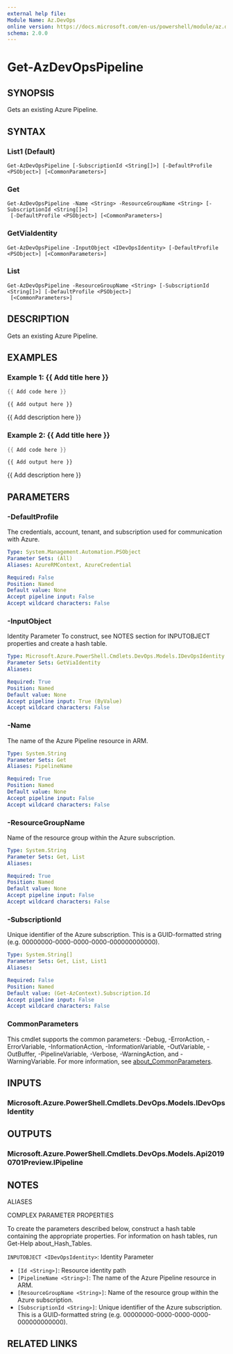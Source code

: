 ```yaml
---
external help file:
Module Name: Az.DevOps
online version: https://docs.microsoft.com/en-us/powershell/module/az.devops/get-azdevopspipeline
schema: 2.0.0
---
```


# Get-AzDevOpsPipeline

## SYNOPSIS
Gets an existing Azure Pipeline.

## SYNTAX

### List1 (Default)
```
Get-AzDevOpsPipeline [-SubscriptionId <String[]>] [-DefaultProfile <PSObject>] [<CommonParameters>]
```

### Get
```
Get-AzDevOpsPipeline -Name <String> -ResourceGroupName <String> [-SubscriptionId <String[]>]
 [-DefaultProfile <PSObject>] [<CommonParameters>]
```

### GetViaIdentity
```
Get-AzDevOpsPipeline -InputObject <IDevOpsIdentity> [-DefaultProfile <PSObject>] [<CommonParameters>]
```

### List
```
Get-AzDevOpsPipeline -ResourceGroupName <String> [-SubscriptionId <String[]>] [-DefaultProfile <PSObject>]
 [<CommonParameters>]
```

## DESCRIPTION
Gets an existing Azure Pipeline.

## EXAMPLES

### Example 1: {{ Add title here }}
```powershell
{{ Add code here }}
```

```output
{{ Add output here }}
```

{{ Add description here }}

### Example 2: {{ Add title here }}
```powershell
{{ Add code here }}
```

```output
{{ Add output here }}
```

{{ Add description here }}

## PARAMETERS

### -DefaultProfile
The credentials, account, tenant, and subscription used for communication with Azure.

```yaml
Type: System.Management.Automation.PSObject
Parameter Sets: (All)
Aliases: AzureRMContext, AzureCredential

Required: False
Position: Named
Default value: None
Accept pipeline input: False
Accept wildcard characters: False
```

### -InputObject
Identity Parameter
To construct, see NOTES section for INPUTOBJECT properties and create a hash table.

```yaml
Type: Microsoft.Azure.PowerShell.Cmdlets.DevOps.Models.IDevOpsIdentity
Parameter Sets: GetViaIdentity
Aliases:

Required: True
Position: Named
Default value: None
Accept pipeline input: True (ByValue)
Accept wildcard characters: False
```

### -Name
The name of the Azure Pipeline resource in ARM.

```yaml
Type: System.String
Parameter Sets: Get
Aliases: PipelineName

Required: True
Position: Named
Default value: None
Accept pipeline input: False
Accept wildcard characters: False
```

### -ResourceGroupName
Name of the resource group within the Azure subscription.

```yaml
Type: System.String
Parameter Sets: Get, List
Aliases:

Required: True
Position: Named
Default value: None
Accept pipeline input: False
Accept wildcard characters: False
```

### -SubscriptionId
Unique identifier of the Azure subscription.
This is a GUID-formatted string (e.g.
00000000-0000-0000-0000-000000000000).

```yaml
Type: System.String[]
Parameter Sets: Get, List, List1
Aliases:

Required: False
Position: Named
Default value: (Get-AzContext).Subscription.Id
Accept pipeline input: False
Accept wildcard characters: False
```

### CommonParameters
This cmdlet supports the common parameters: -Debug, -ErrorAction, -ErrorVariable, -InformationAction, -InformationVariable, -OutVariable, -OutBuffer, -PipelineVariable, -Verbose, -WarningAction, and -WarningVariable. For more information, see [about_CommonParameters](http://go.microsoft.com/fwlink/?LinkID=113216).

## INPUTS

### Microsoft.Azure.PowerShell.Cmdlets.DevOps.Models.IDevOpsIdentity

## OUTPUTS

### Microsoft.Azure.PowerShell.Cmdlets.DevOps.Models.Api20190701Preview.IPipeline

## NOTES

ALIASES

COMPLEX PARAMETER PROPERTIES

To create the parameters described below, construct a hash table containing the appropriate properties. For information on hash tables, run Get-Help about_Hash_Tables.


`INPUTOBJECT <IDevOpsIdentity>`: Identity Parameter
  - `[Id <String>]`: Resource identity path
  - `[PipelineName <String>]`: The name of the Azure Pipeline resource in ARM.
  - `[ResourceGroupName <String>]`: Name of the resource group within the Azure subscription.
  - `[SubscriptionId <String>]`: Unique identifier of the Azure subscription. This is a GUID-formatted string (e.g. 00000000-0000-0000-0000-000000000000).

## RELATED LINKS

